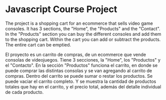 # Javascript Course Project
The project is a shopping cart for an ecommerce that sells video game consoles.
It has 3 sections, the "Home", the "Products" and the "Contact".
In the "Products" section you can buy the different consoles and add them to the shopping cart.
Within the cart you can add or subtract the products. The entire cart can be emptied.

El proyecto es un carrito de compras, de un ecommerce que vende consolas de videojuegos.
Tiene 3 secciones, la "Home", los "Productos" y el "Contacto".
En la sección "Productos" funciona el carrito, en donde se puede comprar las distintas consolas y se van agregando al carrito de compras.
Dentro del carrito se puede sumar o restar los productos. Se puede vaciar el carrito completo. Y se muestra la cantidad de productos
totales que hay en el carrito, y el precio total, además del detalle individual de cada producto.
